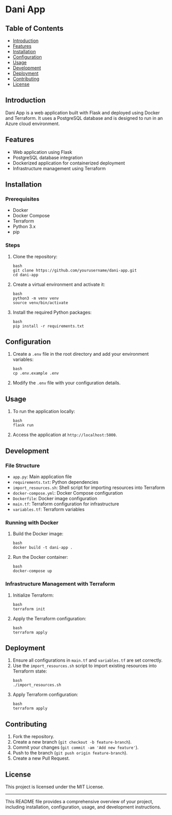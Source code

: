 # Dani App

## Table of Contents
- [Introduction](#introduction)
- [Features](#features)
- [Installation](#installation)
- [Configuration](#configuration)
- [Usage](#usage)
- [Development](#development)
- [Deployment](#deployment)
- [Contributing](#contributing)
- [License](#license)

## Introduction
Dani App is a web application built with Flask and deployed using Docker and Terraform. It uses a PostgreSQL database and is designed to run in an Azure cloud environment.

## Features
- Web application using Flask
- PostgreSQL database integration
- Dockerized application for containerized deployment
- Infrastructure management using Terraform

## Installation
### Prerequisites
- Docker
- Docker Compose
- Terraform
- Python 3.x
- pip

### Steps
1. Clone the repository:
   ```
   bash
   git clone https://github.com/yourusername/dani-app.git
   cd dani-app
   ```

2. Create a virtual environment and activate it:
   ```
   bash
   python3 -m venv venv
   source venv/bin/activate
   ```

3. Install the required Python packages:
   ```
   bash
   pip install -r requirements.txt
   ```

## Configuration
1. Create a `.env` file in the root directory and add your environment variables:
   ```
   bash
   cp .env.example .env
   ```

2. Modify the `.env` file with your configuration details.

## Usage
1. To run the application locally:
   ```
   bash
   flask run
   ```

2. Access the application at `http://localhost:5000`.

## Development
### File Structure
- `app.py`: Main application file
- `requirements.txt`: Python dependencies
- `import_resources.sh`: Shell script for importing resources into Terraform
- `docker-compose.yml`: Docker Compose configuration
- `Dockerfile`: Docker image configuration
- `main.tf`: Terraform configuration for infrastructure
- `variables.tf`: Terraform variables

### Running with Docker
1. Build the Docker image:
   ```
   bash
   docker build -t dani-app .
   ```

2. Run the Docker container:
   ```
   bash
   docker-compose up
   ```

### Infrastructure Management with Terraform
1. Initialize Terraform:
   ```
   bash
   terraform init
   ```

2. Apply the Terraform configuration:
   ```
   bash
   terraform apply
   ```

## Deployment
1. Ensure all configurations in `main.tf` and `variables.tf` are set correctly.
2. Use the `import_resources.sh` script to import existing resources into Terraform state:
   ```
   bash
   ./import_resources.sh
   ```
3. Apply Terraform configuration:
   ```
   bash
   terraform apply
   ```

## Contributing
1. Fork the repository.
2. Create a new branch (`git checkout -b feature-branch`).
3. Commit your changes (`git commit -am 'Add new feature'`).
4. Push to the branch (`git push origin feature-branch`).
5. Create a new Pull Request.

## License
This project is licensed under the MIT License.

---

This README file provides a comprehensive overview of your project, including installation, configuration, usage, and development instructions.